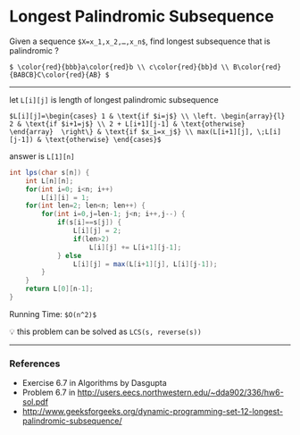 # Longest Palindromic Subsequence

Given a sequence `$X=x_1,x_2,…,x_n$`, find longest subsequence that is palindromic ?

`$
\color{red}{bbb}a\color{red}b \\
c\color{red}{bb}d \\
B\color{red}{BABCB}C\color{red}{AB}
$`

---

let `L[i][j]` is length of longest palindromic subsequence

`$L[i][j]=\begin{cases}
1 & \text{if $i=j$} \\
\left.
\begin{array}{l}
2 & \text{if $i+1=j$} \\
2 + L[i+1][j-1] & \text{otherwise}
\end{array} 
\right\} & \text{if $x_i=x_j$} \\
max(L[i+1][j], \;L[i][j-1]) & \text{otherwise}
\end{cases}$`

answer is `L[1][n]`

```java
int lps(char s[n]) {
    int L[n][n];
    for(int i=0; i<n; i++)
        L[i][i] = 1;
    for(int len=2; len<n; len++) {
        for(int i=0,j=len-1; j<n; i++,j--) {
            if(s[i]==s[j]) {
                L[i][j] = 2;
                if(len>2)
                    L[i][j] += L[i+1][j-1];
            } else
                L[i][j] = max(L[i+1][j], L[i][j-1]);
        }
    }
    return L[0][n-1];
}
```

Running Time: `$O(n^2)$`

:bulb: this problem can be solved as `LCS(s, reverse(s))`

---

### References

* Exercise 6.7 in Algorithms by Dasgupta
* Problem 6.7 in <http://users.eecs.northwestern.edu/~dda902/336/hw6-sol.pdf>
* <http://www.geeksforgeeks.org/dynamic-programming-set-12-longest-palindromic-subsequence/>
